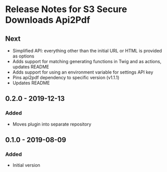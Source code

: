 # Release Notes for S3 Secure Downloads Api2Pdf

## Next

- Simplified API: everything other than the initial URL or HTML is provided as options
- Adds support for matching generating functions in Twig and as actions, updates README
- Adds support for using an environment variable for settings API key
- Pins api2pdf dependency to specific version (v1.1.1)
- Updates README

## 0.2.0 - 2019-12-13

### Added

- Moves plugin into separate repository

## 0.1.0 - 2019-08-09

### Added

- Initial version
